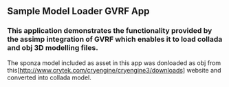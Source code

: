 ## Sample Model Loader GVRF App

### This application demonstrates the functionality provided by the assimp integration of GVRF which enables it to load collada and obj 3D modelling files.

The sponza model included as asset in this app was donloaded as obj from this[http://www.crytek.com/cryengine/cryengine3/downloads] website and converted into collada model.
